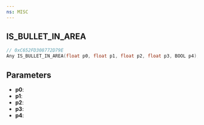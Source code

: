 ```yaml
---
ns: MISC
---
```

## IS_BULLET_IN_AREA

```c
// 0xC652FD308772D79E
Any IS_BULLET_IN_AREA(float p0, float p1, float p2, float p3, BOOL p4);
```

## Parameters
* **p0**:
* **p1**:
* **p2**:
* **p3**:
* **p4**:
